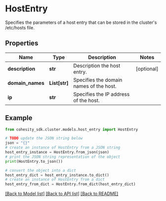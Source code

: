 # HostEntry

Specifies the parameters of a host entry that can be stored in the cluster's /etc/hosts file.

## Properties

Name | Type | Description | Notes
------------ | ------------- | ------------- | -------------
**description** | **str** | Description the host entry. | [optional] 
**domain_names** | **List[str]** | Specifies the domain names of the host. | 
**ip** | **str** | Specifies the IP address of the host. | 

## Example

```python
from cohesity_sdk.cluster.models.host_entry import HostEntry

# TODO update the JSON string below
json = "{}"
# create an instance of HostEntry from a JSON string
host_entry_instance = HostEntry.from_json(json)
# print the JSON string representation of the object
print(HostEntry.to_json())

# convert the object into a dict
host_entry_dict = host_entry_instance.to_dict()
# create an instance of HostEntry from a dict
host_entry_from_dict = HostEntry.from_dict(host_entry_dict)
```
[[Back to Model list]](../README.md#documentation-for-models) [[Back to API list]](../README.md#documentation-for-api-endpoints) [[Back to README]](../README.md)


